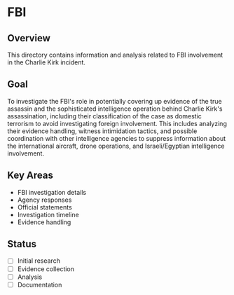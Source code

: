 # FBI

## Overview
This directory contains information and analysis related to FBI involvement in the Charlie Kirk incident.

## Goal
To investigate the FBI's role in potentially covering up evidence of the true assassin and the sophisticated intelligence operation behind Charlie Kirk's assassination, including their classification of the case as domestic terrorism to avoid investigating foreign involvement. This includes analyzing their evidence handling, witness intimidation tactics, and possible coordination with other intelligence agencies to suppress information about the international aircraft, drone operations, and Israeli/Egyptian intelligence involvement.

## Key Areas
- FBI investigation details
- Agency responses
- Official statements
- Investigation timeline
- Evidence handling

## Status
- [ ] Initial research
- [ ] Evidence collection
- [ ] Analysis
- [ ] Documentation
